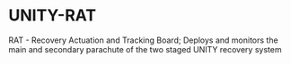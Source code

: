 # UNITY-RAT
RAT - Recovery Actuation and Tracking Board; Deploys and monitors the main and secondary parachute of the two staged UNITY recovery system
